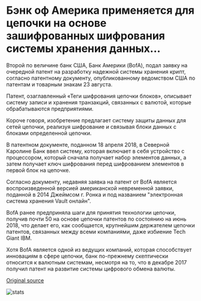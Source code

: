 # Бэнк оф Америка применяется для цепочки на основе зашифрованных шифрования системы хранения данных...

Второй по величине банк США, Банк Америки (BofA), подал заявку на очередной патент на разработку надежной системы хранения крипт, согласно патентному документу, опубликованному ведомством США по патентам и товарным знакам 23 августа.

Патент, озаглавленный «Теги шифрования цепочки блоков», описывает систему записи и хранения транзакций, связанных с валютой, которые обрабатываются предприятиями.

Короче говоря, изобретение предлагает систему защиты данных для сетей цепочки, реализуя шифрование и связывая блоки данных с блоками определенной цепочки.

В патентном документе, поданном 18 апреля 2018, в Северной Каролине Банк ввел систему, которая включает в себя устройство с процессором, который сначала получает набор элементов данных, а затем получает ключ шифрования перед шифрованием элементов в первой блок на цепочке.

Согласно документу, недавняя заявка на патент от BofA является воспроизведенной версией американской невременной заявки, поданной в 2014 Джеймсом г. Ронка и под названием "электронная система хранения Vault онлайн".

BofA ранее предприняла шаги для принятия технологии цепочки, получив почти 50 на основе цепочки патентов по состоянию на июнь 2018, что делает его, как сообщается, крупнейшим держателем цепочки патентов, связанных между всеми компаниями, даже избиение Tech Giant IBM.

Хотя BofA является одной из ведущих компаний, которая способствует инновациям в сфере цепочки, банк по-прежнему скептически относится к валютным системам, несмотря на то, что в декабре 2017 получил патент на развитие системы цифрового обмена валюты.

[Original source](https://cointelegraph.com/news/bank-of-america-applies-for-blockchain-based-encrypted-crypto-storage-system-patent)

![stats](https://c.statcounter.com/11760860/0/a89fa40b/1/ "stats")